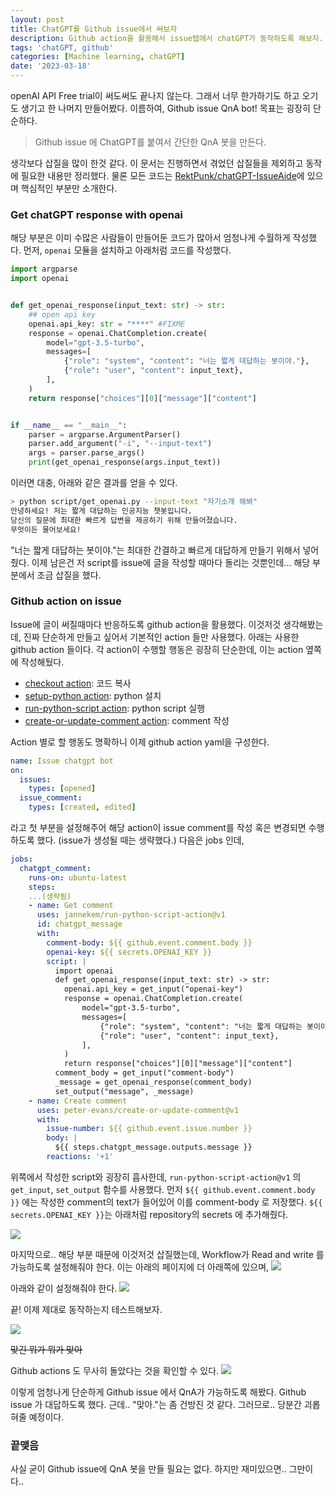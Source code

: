 ```yaml
---
layout: post
title: ChatGPT를 Github issue에서 써보자
description: Github action을 활용해서 issue탭에서 chatGPT가 동작하도록 해보자.
tags: 'chatGPT, github'
categories: [Machine learning, chatGPT]
date: '2023-03-18'
---
```


openAI API Free trial이 써도써도 끝나지 않는다.
그래서 너무 한가하기도 하고 오기도 생기고 한 나머지 만들어봤다.
이름하여, Github issue QnA bot!
목표는 굉장히 단순하다.
> Github issue 에 ChatGPT를 붙여서 간단한 QnA 봇을 만든다.

생각보다 삽질을 많이 한것 같다.
이 문서는 진행하면서 겪었던 삽질들을 제외하고 동작에 필요한 내용만 정리했다. 물론 모든 코드는 [RektPunk/chatGPT-IssueAide](https://github.com/RektPunk/chatGPT-IssueAide)에 있으며 핵심적인 부분만 소개한다.

### Get chatGPT response with openai
해당 부분은 이미 수많은 사람들이 만들어둔 코드가 많아서 엄청나게 수월하게 작성했다.
먼저, `openai` 모듈을 설치하고 아래처럼 코드를 작성했다.

```python
import argparse
import openai


def get_openai_response(input_text: str) -> str:
    ## open api key
    openai.api_key: str = "****" #FIXME
    response = openai.ChatCompletion.create(
        model="gpt-3.5-turbo",
        messages=[
            {"role": "system", "content": "너는 짧게 대답하는 봇이야."},
            {"role": "user", "content": input_text},
        ],
    )
    return response["choices"][0]["message"]["content"]


if __name__ == "__main__":
    parser = argparse.ArgumentParser()
    parser.add_argument("-i", "--input-text")
    args = parser.parse_args()
    print(get_openai_response(args.input_text))
```
이러면 대충, 아래와 같은 결과를 얻을 수 있다.

```bash
> python script/get_openai.py --input-text "자기소개 해봐"
안녕하세요! 저는 짧게 대답하는 인공지능 챗봇입니다. 
당신의 질문에 최대한 빠르게 답변을 제공하기 위해 만들어졌습니다. 
무엇이든 물어보세요!
```
"너는 짧게 대답하는 봇이야."는 최대한 간결하고 빠르게 대답하게 만들기 위해서 넣어줬다.
이제 남은건 저 script를 issue에 글을 작성할 때마다 돌리는 것뿐인데...
해당 부분에서 조금 삽질을 했다.

### Github action on issue
Issue에 글이 써질때마다 반응하도록 github action을 활용했다.
이것저것 생각해봤는데, 진짜 단순하게 만들고 싶어서 기본적인 action 들만 사용했다.
아래는 사용한 github action 들이다.
각 action이 수행할 행동은 굉장히 단순한데, 이는 action 옆쪽에 작성해뒀다.
- [checkout action](https://github.com/actions/checkout): 코드 복사
- [setup-python action](https://github.com/actions/setup-python): python 설치
- [run-python-script action](https://github.com/jannekem/run-python-script-action): python script 실행
- [create-or-update-comment action](https://github.com/peter-evans/create-or-update-comment): comment 작성

Action 별로 할 행동도 명확하니 이제 github action yaml을 구성한다.
```yaml
name: Issue chatgpt bot
on:
  issues:
    types: [opened]
  issue_comment:
    types: [created, edited]
```
라고 첫 부분을 설정해주어 해당 action이 issue comment를 작성 혹은 변경되면 수행하도록 했다. (issue가 생성될 때는 생략했다.)
다음은 jobs 인데,
```yaml
jobs:
  chatgpt_comment:
    runs-on: ubuntu-latest
    steps:
    ...(생략됨)
    - name: Get comment
      uses: jannekem/run-python-script-action@v1
      id: chatgpt_message
      with:
        comment-body: ${{ github.event.comment.body }}
        openai-key: ${{ secrets.OPENAI_KEY }}
        script: |
          import openai
          def get_openai_response(input_text: str) -> str:
            openai.api_key = get_input("openai-key")
            response = openai.ChatCompletion.create(
                model="gpt-3.5-turbo",
                messages=[
                    {"role": "system", "content": "너는 짧게 대답하는 봇이야."},
                    {"role": "user", "content": input_text},
                ],
            )
            return response["choices"][0]["message"]["content"]
          comment_body = get_input("comment-body")
          _message = get_openai_response(comment_body)
          set_output("message", _message)
    - name: Create comment
      uses: peter-evans/create-or-update-comment@v1
      with:
        issue-number: ${{ github.event.issue.number }}
        body: |
          ${{ steps.chatgpt_message.outputs.message }}
        reactions: '+1'
```
위쪽에서 작성한 script와 굉장히 흡사한데, 
`run-python-script-action@v1` 의 `get_input`, `set_output` 함수를 사용했다.
먼저 `${{ github.event.comment.body }}` 에는 작성한 comment의 text가 들어있어 이를 comment-body 로 저장했다.
`${{ secrets.OPENAI_KEY }}`는 아래처럼 repository의 secrets 에 추가해줬다.

![](../assets/img/chatGPT/1_1.png)

마지막으로.. 해당 부분 때문에 이것저것 삽질했는데,
Workflow가 Read and write 를 가능하도록 설정해줘야 한다. 
이는 아래의 페이지에 더 아래쪽에 있으며,
![](../assets/img/chatGPT/1_2.png)

아래와 같이 설정해줘야 한다.
![](../assets/img/chatGPT/1_3.png)

끝! 이제 제대로 동작하는지 테스트해보자.

![](../assets/img/chatGPT/1_4.png)

~~맞긴 뭐가 뭐가 맞아~~

Github actions 도 무사히 돌았다는 것을 확인할 수 있다.
![](../assets/img/chatGPT/1_5.png)

이렇게 엄청나게 단순하게 Github issue 에서 QnA가 가능하도록 해봤다.
Github issue 가 대답하도록 했다.
근데.. "맞아."는 좀 건방진 것 같다. 그러므로.. 당분간 괴롭혀줄 예정이다. 


### 끝맺음

사실 굳이 Github issue에 QnA 봇을 만들 필요는 없다.
하지만 재미있으면.. 그만이다..




